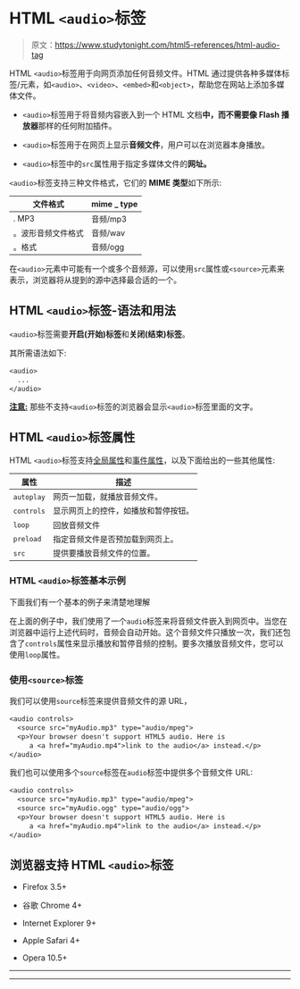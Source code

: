 # HTML `<audio>`标签

> 原文：<https://www.studytonight.com/html5-references/html-audio-tag>

HTML `<audio>`标签用于向网页添加任何音频文件。HTML 通过提供各种多媒体标签/元素，如`<audio>`、`<video>`、`<embed>`和`<object>`，帮助您在网站上添加多媒体文件。

*   `<audio>`标签用于将音频内容嵌入到一个 HTML 文档**中，而不需要像 Flash 播放器**那样的任何附加插件。

*   `<audio>`标签用于在网页上显示**音频文件**，用户可以在浏览器本身播放。

*   `<audio>`标签中的`src`属性用于指定多媒体文件的**网址。**

`<audio>`标签支持三种文件格式，它们的 **MIME 类型**如下所示:

| **文件格式** | mime _ type |
| --- | --- |
| . MP3 | 音频/mp3 |
| 。波形音频文件格式 | 音频/wav |
| 。格式 | 音频/ogg |

在`<audio>`元素中可能有一个或多个音频源，可以使用`src`属性或`<source>`元素来表示，浏览器将从提到的源中选择最合适的一个。

## HTML `<audio>`标签-语法和用法

`<audio>`标签需要**开启(开始)标签**和**关闭(结束)标签**。

其所需语法如下:

```
<audio>
  ...  
</audio> 
```

<u>**注意:**</u> 那些不支持`<audio>`标签的浏览器会显示`<audio>`标签里面的文字。

## HTML `<audio>`标签属性

HTML `<audio>`标签支持[全局属性](https://www.studytonight.com/html5-references/html-global-attributes)和[事件属性](https://www.studytonight.com/html5-references/html-event-attributes)，以及下面给出的一些其他属性:

| **属性** | **描述** |
| --- | --- |
| `autoplay` | 网页一加载，就播放音频文件。 |
| `controls` | 显示网页上的控件，如播放和暂停按钮。 |
| `loop` | 回放音频文件 |
| `preload` | 指定音频文件是否预加载到网页上。 |
| `src` | 提供要播放音频文件的位置。 |

### HTML `<audio>`标签基本示例

下面我们有一个基本的例子来清楚地理解

<audio>标签:</audio>

在上面的例子中，我们使用了一个`audio`标签来将音频文件嵌入到网页中。当您在浏览器中运行上述代码时，音频会自动开始。这个音频文件只播放一次，我们还包含了`controls`属性来显示播放和暂停音频的控制。要多次播放音频文件，您可以使用`loop`属性。

### 使用`<source>`标签

我们可以使用`source`标签来提供音频文件的源 URL，

```
<audio controls>
  <source src="myAudio.mp3" type="audio/mpeg">
  <p>Your browser doesn't support HTML5 audio. Here is
     a <a href="myAudio.mp4">link to the audio</a> instead.</p>
</audio>
```

我们也可以使用多个`source`标签在`audio`标签中提供多个音频文件 URL:

```
<audio controls>
  <source src="myAudio.mp3" type="audio/mpeg">
  <source src="myAudio.ogg" type="audio/ogg">
  <p>Your browser doesn't support HTML5 audio. Here is
     a <a href="myAudio.mp4">link to the audio</a> instead.</p>
</audio>
```

## ![](img/4765334125b448ec4c4bdf8285a1da72.png)浏览器支持 HTML `<audio>`标签

*   Firefox 3.5+

*   谷歌 Chrome 4+

*   Internet Explorer 9+

*   Apple Safari 4+

*   Opera 10.5+

* * *

* * *